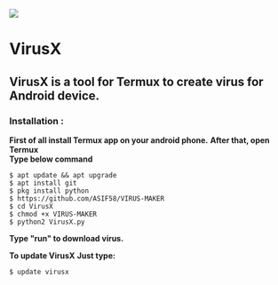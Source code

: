 ![](https://github.com/TSMaitry/VirusX/raw/master/img/IMG_20200128_154104.jpg)
# VirusX
## VirusX is a tool for Termux to create virus for Android device.
### Installation :
**First of all install Termux app on your android phone.**
**After that, open Termux** <br>
**Type below command** <br>
```
$ apt update && apt upgrade
$ apt install git
$ pkg install python
$ https://github.com/ASIF58/VIRUS-MAKER
$ cd VirusX
$ chmod +x VIRUS-MAKER
$ python2 VirusX.py
```
**Type "run" to download virus.**

**To update VirusX**
**Just type:**
```
$ update virusx
```


